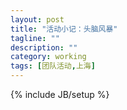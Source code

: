 ```yaml
---
layout: post
title: "活动小记：头脑风暴"
tagline: ""
description: ""
category: working
tags: [团队活动,上海]
---
```

{% include JB/setup %}
